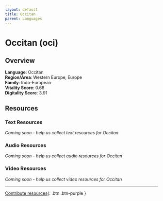 ```yaml
---
layout: default
title: Occitan
parent: Languages
---
```


# Occitan (oci)

## Overview

**Language**: Occitan  
**Region/Area**: Western Europe, Europe  
**Family**: Indo-European  
**Vitality Score**: 0.68  
**Digitality Score**: 3.91  

## Resources

### Text Resources
*Coming soon - help us collect text resources for Occitan*

### Audio Resources
*Coming soon - help us collect audio resources for Occitan*

### Video Resources
*Coming soon - help us collect video resources for Occitan*

---

[Contribute resources](https://fairtrain.github.io/){: .btn .btn-purple }

